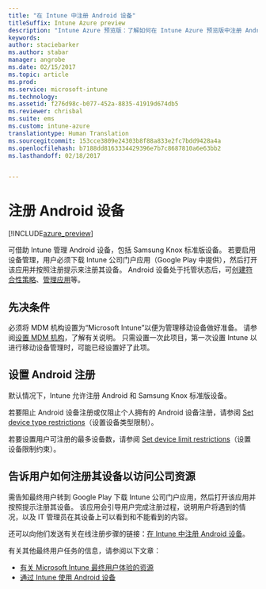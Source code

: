 ```yaml
---
title: "在 Intune 中注册 Android 设备"
titleSuffix: Intune Azure preview
description: "Intune Azure 预览版：了解如何在 Intune Azure 预览版中注册 Android 设备。"
keywords: 
author: staciebarker
ms.author: stabar
manager: angrobe
ms.date: 02/15/2017
ms.topic: article
ms.prod: 
ms.service: microsoft-intune
ms.technology: 
ms.assetid: f276d98c-b077-452a-8835-41919d674db5
ms.reviewer: chrisbal
ms.suite: ems
ms.custom: intune-azure
translationtype: Human Translation
ms.sourcegitcommit: 153cce3809e24303b8f88a833e2fc7bdd9428a4a
ms.openlocfilehash: b7188dd8163334429396e7b7c8687810a6e63bb2
ms.lasthandoff: 02/18/2017


---
```


# <a name="enroll-android-devices"></a>注册 Android 设备

[!INCLUDE[azure_preview](../includes/azure_preview.md)]

可借助 Intune 管理 Android 设备，包括 Samsung Knox 标准版设备。 若要启用设备管理，用户必须下载 Intune 公司门户应用（Google Play 中提供），然后打开该应用并按照注册提示来注册其设备。 Android 设备处于托管状态后，可[创建符合性策略](https://docs.microsoft.com/intune-azure/set-device-compliance/create-a-compliance-policy-for-android)、[管理应用](https://docs.microsoft.com/intune-azure/manage-apps/what-is-app-management)等。

## <a name="prerequisite"></a>先决条件

必须将 MDM 机构设置为“Microsoft Intune”以便为管理移动设备做好准备。 请参阅[设置 MDM 机构](set-mdm-authority.md)，了解有关说明。 只需设置一次此项目，第一次设置 Intune 以进行移动设备管理时，可能已经设置好了此项。 

## <a name="set-up-android-enrollment"></a>设置 Android 注册

默认情况下，Intune 允许注册 Android 和 Samsung Knox 标准版设备。 

若要阻止 Android 设备注册或仅阻止个人拥有的 Android 设备注册，请参阅 [Set device type restrictions](https://docs.microsoft.com/intune-azure/enroll-devices/set-enrollment-restrictions#set-device-type-restrictions)（设置设备类型限制）。 

若要设置用户可注册的最多设备数，请参阅 [Set device limit restrictions](https://docs.microsoft.com/intune-azure/enroll-devices/set-enrollment-restrictions#set-device-limit-restrictions)（设置设备限制约束）。

## <a name="tell-your-users-how-to-enroll-their-devices-to-access-company-resources"></a>告诉用户如何注册其设备以访问公司资源

需告知最终用户转到 Google Play 下载 Intune 公司门户应用，然后打开该应用并按照提示注册其设备。 该应用会引导用户完成注册过程，说明用户将遇到的情况，以及 IT 管理员在其设备上可以看到和不能看到的内容。

还可以向他们发送有关在线注册步骤的链接：[在 Intune 中注册 Android 设备](https://docs.microsoft.com/intune/enduser/enroll-your-device-in-intune-android)。 

有关其他最终用户任务的信息，请参阅以下文章：

- [有关 Microsoft Intune 最终用户体验的资源](https://docs.microsoft.com/intune/deploy-use/what-to-tell-your-end-users-about-using-microsoft-intune)
- [通过 Intune 使用 Android 设备](https://docs.microsoft.com/intune/enduser/using-your-android-device-with-intune)

